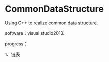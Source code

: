 # CommonDataStructure
Using C++ to realize common data structure.

software：visual studio2013.

progress：

1、链表
